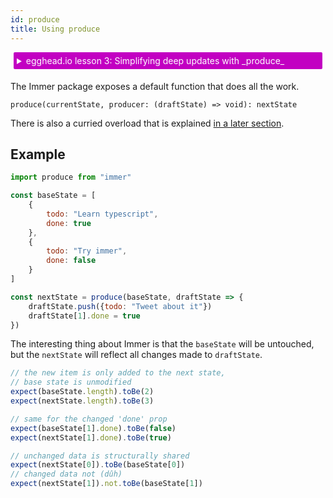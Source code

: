 ```yaml
---
id: produce
title: Using produce
---
```


<center>
<div data-ea-publisher="immerjs" data-ea-type="image" class="horizontal bordered"></div>
</center>

<details>
    <summary style="color: white; background:#c200c2;padding:5px;margin:5px;border-radius:2px">egghead.io lesson 3: Simplifying deep updates with _produce_</summary>
    <br>
    <div style="padding:5px;">
        <iframe style="border: none;" width=760 height=427 scrolling="no" src="https://egghead.io/lessons/javascript-simplify-deep-state-updates-using-immer-produce/embed" ></iframe>
    </div>
    <a style="font-style:italic;padding:5px;margin:5px;"  href="https://egghead.io/lessons/javascript-simplify-deep-state-updates-using-immer-produce">Hosted on egghead.io</a>
</details>

The Immer package exposes a default function that does all the work.

`produce(currentState, producer: (draftState) => void): nextState`

There is also a curried overload that is explained [in a later section](curried-produce).

## Example

```javascript
import produce from "immer"

const baseState = [
	{
		todo: "Learn typescript",
		done: true
	},
	{
		todo: "Try immer",
		done: false
	}
]

const nextState = produce(baseState, draftState => {
	draftState.push({todo: "Tweet about it"})
	draftState[1].done = true
})
```

The interesting thing about Immer is that the `baseState` will be untouched, but the `nextState` will reflect all changes made to `draftState`.

```javascript
// the new item is only added to the next state,
// base state is unmodified
expect(baseState.length).toBe(2)
expect(nextState.length).toBe(3)

// same for the changed 'done' prop
expect(baseState[1].done).toBe(false)
expect(nextState[1].done).toBe(true)

// unchanged data is structurally shared
expect(nextState[0]).toBe(baseState[0])
// changed data not (dûh)
expect(nextState[1]).not.toBe(baseState[1])
```
